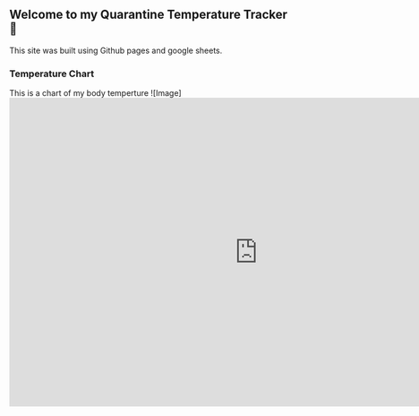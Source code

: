 ## Welcome to my Quarantine Temperature Tracker 📆

This site was built using Github pages and google sheets.

### Temperature Chart 

This is a chart of my body temperture ![Image]<iframe width="886.3167115902964" height="551" seamless frameborder="0" scrolling="no" src="https://docs.google.com/spreadsheets/d/e/2PACX-1vR6WP5VkBdNC9-IEKvDmr-aG3J4zCEX8SrhAW4VCYZNeqtOAogsYEC5pzFG-rQUivKdwUp4uGImCISW/pubchart?oid=1318017882&amp;format=interactive"></iframe>

